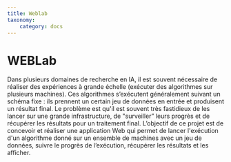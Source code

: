 ```yaml
---
title: Weblab
taxonomy:
    category: docs
---
```


# WEBLab

Dans plusieurs domaines de recherche en IA, il est souvent nécessaire de réaliser des expériences à grande échelle (exécuter des algorithmes sur plusieurs machines). Ces algorithmes s’exécutent généralement suivant un schéma fixe : ils prennent un certain jeu de données en entrée et produisent un résultat final. Le problème est qu'il est souvent très fastidieux de les lancer sur une grande infrastructure, de "surveiller” leurs progrès et de récupérer les résultats pour un traitement final.
L’objectif de ce projet est de concevoir et réaliser une application Web qui permet de
lancer l'exécution d'un algorithme donné sur un ensemble de machines avec un jeu de données,
suivre le progrès de l’exécution,
récupérer les résultats et les afficher.

